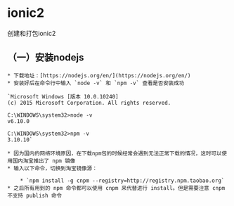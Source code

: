 # ionic2
创建和打包ionic2

## （一）安装nodejs
    * 下载地址：[https://nodejs.org/en/](https://nodejs.org/en/)
    * 安装好后在命令行中输入 `node -v` 和 `npm -v` 查看是否安装成功

    `Microsoft Windows [版本 10.0.10240]
    (c) 2015 Microsoft Corporation. All rights reserved. 

    C:\WINDOWS\system32>node -v
    v6.10.0

    C:\WINDOWS\system32>npm -v
    3.10.10`

    * 因为国内的网络环境原因，在下载npm包的时候经常会遇到无法正常下载的情况，这时可以使用国内淘宝推出了 npm 镜像
    * 输入以下命令，切换到淘宝镜像源：
    
        * `npm install -g cnpm --registry=http://registry.npm.taobao.org`
    * 之后所有用到的 npm 命令都可以使用 cnpm 来代替进行 install。但是需要注意 cnpm 不支持 publish 命令
